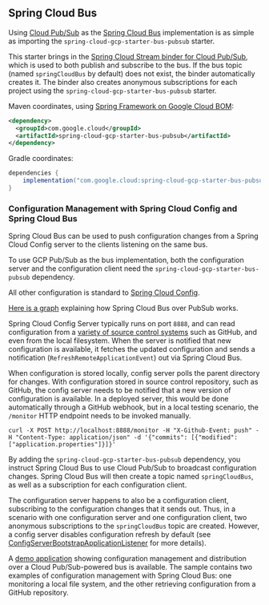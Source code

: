 ## Spring Cloud Bus

Using [Cloud Pub/Sub](https://cloud.google.com/pubsub/) as the [Spring
Cloud Bus](https://spring.io/projects/spring-cloud-bus) implementation
is as simple as importing the `spring-cloud-gcp-starter-bus-pubsub`
starter.

This starter brings in the [Spring Cloud Stream binder for Cloud
Pub/Sub](spring-stream.xml#spring-cloud-stream), which is used to both
publish and subscribe to the bus. If the bus topic (named
`springCloudBus` by default) does not exist, the binder automatically
creates it. The binder also creates anonymous subscriptions for each
project using the `spring-cloud-gcp-starter-bus-pubsub` starter.

Maven coordinates,
using [Spring Framework on Google Cloud BOM](getting-started.xml#bill-of-materials):

``` xml
<dependency>
  <groupId>com.google.cloud</groupId>
  <artifactId>spring-cloud-gcp-starter-bus-pubsub</artifactId>
</dependency>
```

Gradle coordinates:

``` groovy
dependencies {
    implementation("com.google.cloud:spring-cloud-gcp-starter-bus-pubsub")
}
```

### Configuration Management with Spring Cloud Config and Spring Cloud Bus

Spring Cloud Bus can be used to push configuration changes from a Spring
Cloud Config server to the clients listening on the same bus.

To use GCP Pub/Sub as the bus implementation, both the configuration
server and the configuration client need the
`spring-cloud-gcp-starter-bus-pubsub` dependency.

All other configuration is standard to [Spring Cloud
Config](https://spring.io/projects/spring-cloud-config).

[Here is a graph](https://github.com/GoogleCloudPlatform/spring-cloud-gcp/blob/main/docs/src/main/asciidoc/images/spring_cloud_bus_over_pubsub.png)
explaining how Spring Cloud Bus over PubSub works.

Spring Cloud Config Server typically runs on port `8888`, and can read
configuration from a [variety of source control
systems](https://cloud.spring.io/spring-cloud-config/spring-cloud-config.html#_environment_repository)
such as GitHub, and even from the local filesystem. When the server is
notified that new configuration is available, it fetches the updated
configuration and sends a notification (`RefreshRemoteApplicationEvent`)
out via Spring Cloud Bus.

When configuration is stored locally, config server polls the parent
directory for changes. With configuration stored in source control
repository, such as GitHub, the config server needs to be notified that
a new version of configuration is available. In a deployed server, this
would be done automatically through a GitHub webhook, but in a local
testing scenario, the `/monitor` HTTP endpoint needs to be invoked
manually.

    curl -X POST http://localhost:8888/monitor -H "X-Github-Event: push" -H "Content-Type: application/json" -d '{"commits": [{"modified": ["application.properties"]}]}'

By adding the `spring-cloud-gcp-starter-bus-pubsub` dependency, you
instruct Spring Cloud Bus to use Cloud Pub/Sub to broadcast
configuration changes. Spring Cloud Bus will then create a topic named
`springCloudBus`, as well as a subscription for each configuration
client.

The configuration server happens to also be a configuration client,
subscribing to the configuration changes that it sends out. Thus, in a
scenario with one configuration server and one configuration client, two
anonymous subscriptions to the `springCloudBus` topic are created.
However, a config server disables configuration refresh by default (see
[ConfigServerBootstrapApplicationListener](https://static.javadoc.io/org.springframework.cloud/spring-cloud-config-server/2.1.0.RELEASE/index.html)
for more details).

A [demo
application](https://github.com/GoogleCloudPlatform/spring-cloud-gcp/tree/main/spring-cloud-gcp-samples/spring-cloud-gcp-pubsub-bus-config-sample)
showing configuration management and distribution over a Cloud
Pub/Sub-powered bus is available. The sample contains two examples of
configuration management with Spring Cloud Bus: one monitoring a local
file system, and the other retrieving configuration from a GitHub
repository.
